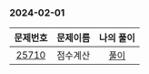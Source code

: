 ### 2024-02-01
| 문제번호 | 문제이름 | 나의 풀이 |
|:----:|:---------:|:---------: |
| [25710](https://www.acmicpc.net/problem/25710) | 점수계산 | [풀이](https://github.com/Kminwo-o/BaekJoon-Algorithm/blob/main/%EB%B0%B1%EC%A4%80/Silver/25710.%E2%80%85%EC%A0%90%EC%88%98%E2%80%85%EA%B3%84%EC%82%B0/%EC%A0%90%EC%88%98%E2%80%85%EA%B3%84%EC%82%B0.java) |
